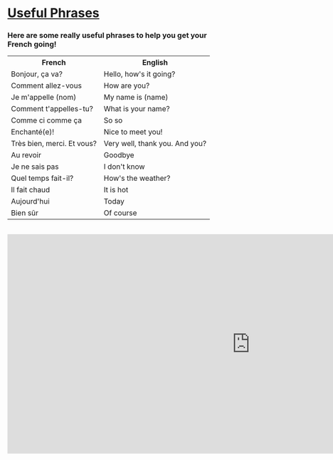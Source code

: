<h1><u>Useful Phrases</u></h1>
<h3>Here are some really useful phrases to help you get your French going!</h3>
<table style="width:100%">
  <tr>
    <th>French</th>
    <th>English</th> 
  </tr>
  <tr>
    <td>Bonjour, ça va?</td>
    <td>Hello, how's it going?</td> 
  </tr>
  <tr>
    <td>Comment allez-vous</td>
    <td>How are you?</td> 
  </tr>
   <tr>
    <td>Je m'appelle (nom)</td>
    <td>My name is (name)</td> 
  </tr>
  <tr>
    <td>Comment t'appelles-tu?</td>
    <td>What is your name?</td> 
  </tr>
  <tr>
    <td>Comme ci comme ça</td>
    <td>So so</td> 
  </tr>
  <tr>
    <td>Enchanté(e)!</td>
    <td>Nice to meet you!</td> 
  </tr>
  <tr>
    <td>Très bien, merci. Et vous?</td>
    <td>Very well, thank you. And you?</td> 
  </tr>
   <tr>
    <td>Au revoir</td>
    <td>Goodbye</td> 
  </tr>
  <tr>
    <td>Je ne sais pas</td>
    <td>I don't know</td> 
  </tr>
  <tr>
    <td>Quel temps fait-il?</td>
    <td>How's the weather?</td> 
  </tr>
  <tr>
    <td>Il fait chaud</td>
    <td>It is hot</td> 
  </tr>
  <tr>
    <td>Aujourd'hui</td>
    <td>Today</td> 
  </tr>
  <tr>
    <td>Bien sûr</td>
    <td>Of course</td> 
  </tr>
</table>
<br>
<iframe src="https://h5p.org/h5p/embed/411711" width="1090" height="493" frameborder="0" allowfullscreen="allowfullscreen"></iframe><script src="https://h5p.org/sites/all/modules/h5p/library/js/h5p-resizer.js" charset="UTF-8"></script>
